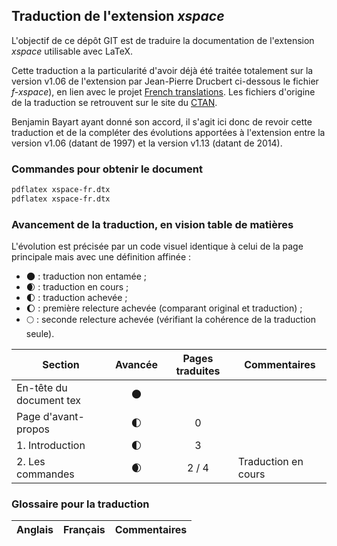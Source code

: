 ## Traduction de l'extension *xspace*

L'objectif de ce dépôt GIT est de traduire la documentation de l'extension *xspace* utilisable avec LaTeX.

Cette traduction a la particularité d'avoir déjà été traitée totalement sur la version v1.06 de l'extension par Jean-Pierre Drucbert ci-dessous le fichier *f-xspace*), en lien avec le projet [French translations](https://www.ctan.org/pkg/french-translations). Les fichiers d'origine de la traduction se retrouvent sur le site du [CTAN](https://www.ctan.org/tex-archive/info/french-translations/macros/latex/required/tools).

Benjamin Bayart ayant donné son accord, il s'agit ici donc de revoir cette traduction et de la compléter des évolutions apportées à l'extension entre la version v1.06 (datant de 1997) et la version v1.13 (datant de 2014).

### Commandes pour obtenir le document

```bash
pdflatex xspace-fr.dtx
pdflatex xspace-fr.dtx
```

### Avancement de la traduction, en vision table de matières

L'évolution est précisée par un code visuel identique à celui de la page principale mais avec une définition affinée :

- :new_moon: : traduction non entamée ;
- :waxing_crescent_moon: : traduction en cours ;
- :first_quarter_moon: : traduction achevée ;
- :waxing_gibbous_moon: : première relecture achevée (comparant original et traduction) ; 
- :full_moon: : seconde relecture achevée (vérifiant la cohérence de la traduction seule).

Section                       | Avancée                | Pages traduites | Commentaires 
----------------------------- | :--------------------: | :-------------: | -------------------------
En-tête du document tex       | :new_moon:             |                 |
Page d'avant-propos           | :first_quarter_moon:   | 0               | 
1. Introduction               | :first_quarter_moon:   | 3               |
2. Les commandes              | :waxing_crescent_moon: | 2 / 4           | Traduction en cours

### Glossaire pour la traduction

Anglais                   | Français                                          | Commentaires 
------------------------- | ------------------------------------------------- | -------------------------------
